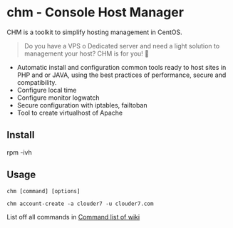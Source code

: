 # chm - Console Host Manager


CHM is a toolkit to simplify hosting management in CentOS.

> Do you have a VPS o Dedicated server and need a light solution to management your host? CHM is for you! :rocket:

- Automatic install and configuration common tools ready to host sites in PHP and or JAVA, using the best practices of performance, secure and compatibility.
- Configure local time
- Configure monitor logwatch
- Secure configuration with iptables, failtoban
- Tool to create virtualhost of Apache

## Install
rpm -ivh 

## Usage

`chm [command] [options]`

`chm account-create -a clouder7 -u clouder7.com`

List off all commands in [Command list of wiki](https://github.com/clouder7git/chm/wiki/Commands)
